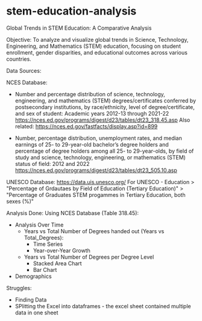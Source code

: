 # stem-education-analysis
Global Trends in STEM Education: A Comparative Analysis

Objective: 
To analyze and visualize global trends in Science, Technology, Engineering, and Mathematics (STEM) education, focusing on student enrollment, gender disparities, and educational outcomes across various countries.

Data Sources:

NCES Database: 

- Number and percentage distribution of science, technology, engineering, and mathematics (STEM) degrees/certificates conferred by postsecondary institutions, by race/ethnicity, level of degree/certificate, and sex of student: Academic years 2012-13 through 2021-22
https://nces.ed.gov/programs/digest/d23/tables/dt23_318.45.asp
Also related: https://nces.ed.gov/fastfacts/display.asp?id=899 

- Number, percentage distribution, unemployment rates, and median earnings of 25- to 29-year-old bachelor’s degree holders and percentage of degree holders among all 25- to 29-year-olds, by field of study and science, technology, engineering, or mathematics (STEM) status of field: 2012 and 2022
https://nces.ed.gov/programs/digest/d23/tables/dt23_505.10.asp

UNESCO Database: 
https://data.uis.unesco.org/ 
For UNESCO - Education > "Percentage of Grdautaes by Field of Education (Tertiary Education)" > "Percentage of Graduates STEM progammes in Tertiary Education, both sexes (%)"

Analysis Done:
Using NCES Database (Table 318.45): 
- Analysis Over Time
    - Years vs Total Number of Degrees handed out (Years vs Total_Degrees): 
        - Time Series
        - Year-over-Year Growth
    - Years vs Total Number of Degrees per Degree Level
        - Stacked Area Chart
        - Bar Chart
- Demographics


Struggles:
- Finding Data
- SPlitting the Excel into dataframes - the excel sheet contained multiple data in one sheet
    